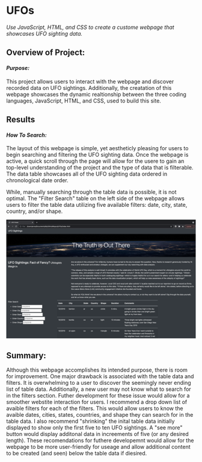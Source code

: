 # **UFOs**
*Use JavaScript, HTML, and CSS to create a custome webpage that showcases UFO sighting data.*


## Overview of Project:

#### *Purpose:*
This project allows users to interact with the webpage and discover recorded data on UFO sightings. Additionally, the creatation of this webpage showcases the dynamic realtionship between the three coding languages, JavaScript, HTML, and CSS, used to build this site. 


## Results 

#### *How To Search:*
The layout of this webpage is simple, yet aestheticly pleasing for users to begin searching and filtering the UFO sighting data. Once the webpage is active, a quick scroll through the page will allow for the usere to gain an top-level understanding of the project and the type of data that is filterable. The data table showcases all of the UFO sighting data ordered in chronological date order. 

While, manually searching through the table data is possible, it is not optimal. The "Filter Search" table on the left side of the webpage allows users to filter the table data utilizing five available filters: date, city, state, country, and/or shape.

![UFO_index_landing page_overview](UFO_index_landingpage.png)





## Summary:

Although this webpage accomplishes its intended purpose, there is room for improvement. One major drawback is associated with the table data and filters. It is overwhelming to a user to discover the seemingly never ending list of table data. Additionally, a new user may not know what to search for in the filters section. Futher development for these issue would allow for a smoother webstite interaction for users. I recommend a drop down list of avaible filters for each of the filters. This would allow users to know the avaible dates, cities, states, countries, and shape they can search for in the table data. I also recommend "shrinking" the inital table data initially displayed to show only the first five to ten UFO sightings. A "see more" button would display additonal data in increements of five (or any desired length). These recomendations for futhere developemnt would allow for the webpage to be more user-friendly for useage and allow additional content to be created (and seen) below the table data if diesired.

